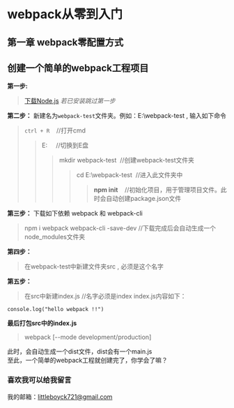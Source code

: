 # webpack从零到入门

## 第一章 webpack零配置方式

## 创建一个简单的webpack工程项目

**第一步:**
>[下载Node.js](http://nodejs.cn/download/)
>*若已安装跳过第一步*

**第二步：**
新建名为`webpack-test`文件夹。例如：E:\webpack-test , 输入如下命令
> `ctrl + R`&nbsp;&nbsp;&nbsp;&nbsp;//打开cmd
>> E:&nbsp;&nbsp;&nbsp;&nbsp;&nbsp;//切换到E盘  
>>> mkdir webpack-test&nbsp;&nbsp;//创建webpack-test文件夹
>>>> cd E:\webpack-test&nbsp;&nbsp;//进入此文件夹中
>>>>> **npm init** &nbsp;&nbsp;&nbsp;//初始化项目，用于管理项目文件。此时会自动创建package.json文件

**第三步：**
下载如下依赖 webpack 和 webpack-cli
> npm i webpack webpack-cli -save-dev       //下载完成后会自动生成一个node_modules文件夹

**第四步：**
> 在webpack-test中新建文件夹src , 必须是这个名字

**第五步：**
> 在src中新建index.js   //名字必须是index
> index.js内容如下：
```
console.log("hello webpack !!")
```

**最后打包src中的index.js**
> webpack [--mode development/production]

此时，会自动生成一个dist文件，dist会有一个main.js    
至此，一个简单的webpack工程就创建完了，你学会了嘛？

### 喜欢我可以给我留言
我的邮箱：littleboyck721@gmail.com

